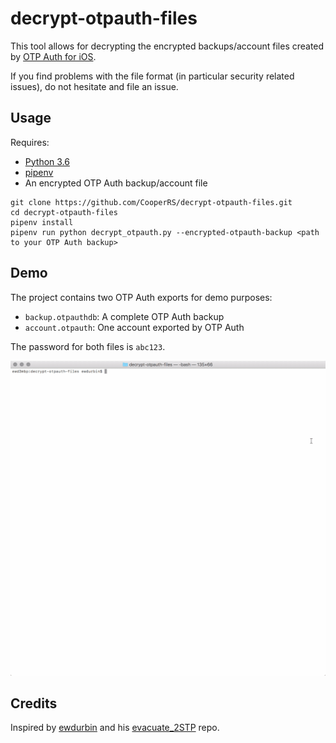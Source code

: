 # decrypt-otpauth-files

This tool allows for decrypting the encrypted backups/account files created by [OTP Auth for iOS](http://cooperrs.de/otpauth.html).

If you find problems with the file format (in particular security related issues), do not hesitate and file an issue.

## Usage

Requires:

  - [Python 3.6](https://www.python.org/downloads/)
  - [pipenv](https://docs.pipenv.org)
  - An encrypted OTP Auth backup/account file

```
git clone https://github.com/CooperRS/decrypt-otpauth-files.git
cd decrypt-otpauth-files
pipenv install
pipenv run python decrypt_otpauth.py --encrypted-otpauth-backup <path to your OTP Auth backup>
```

## Demo

The project contains two OTP Auth exports for demo purposes:

* `backup.otpauthdb`: A complete OTP Auth backup
* `account.otpauth`: One account exported by OTP Auth

The password for both files is `abc123`.

![example gif](demo.gif)

## Credits

Inspired by [ewdurbin](https://github.com/ewdurbin) and his [evacuate_2STP](https://github.com/ewdurbin/evacuate_2stp) repo.
